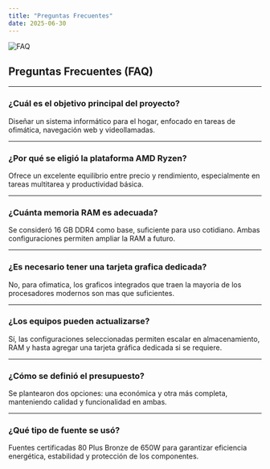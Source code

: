 ```yaml
---
title: "Preguntas Frecuentes"
date: 2025-06-30
---
```

![FAQ](/images/faq.jpg)
##  Preguntas Frecuentes (FAQ)

---

###  ¿Cuál es el objetivo principal del proyecto?

Diseñar un sistema informático para el hogar, enfocado en tareas de ofimática, navegación web y videollamadas.

---

###  ¿Por qué se eligió la plataforma AMD Ryzen?

Ofrece un excelente equilibrio entre precio y rendimiento, especialmente en tareas multitarea y productividad básica.

---

###  ¿Cuánta memoria RAM es adecuada?

Se consideró 16 GB DDR4 como base, suficiente para uso cotidiano. Ambas configuraciones permiten ampliar la RAM a futuro.

---

### ¿Es necesario tener una tarjeta grafica dedicada?

No, para ofimatica, los graficos integrados que traen la mayoria de los procesadores modernos son mas que suficientes.

---

###  ¿Los equipos pueden actualizarse?

Sí, las configuraciones seleccionadas permiten escalar en almacenamiento, RAM y hasta agregar una tarjeta gráfica dedicada si se requiere.

---

###  ¿Cómo se definió el presupuesto?

Se plantearon dos opciones: una económica y otra más completa, manteniendo calidad y funcionalidad en ambas.

---

###  ¿Qué tipo de fuente se usó?

Fuentes certificadas 80 Plus Bronze de 650W para garantizar eficiencia energética, estabilidad y protección de los componentes.
